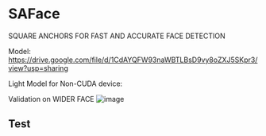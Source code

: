 # SAFace
SQUARE ANCHORS FOR FAST AND ACCURATE FACE DETECTION

Model: https://drive.google.com/file/d/1CdAYQFW93naWBTLBsD9vy8oZXJ5SKpr3/view?usp=sharing

Light Model for Non-CUDA device:

Validation on WIDER FACE
![image](https://github.com/zhouliguo/SAFace/blob/main/results/Picture1.png)

## Test
